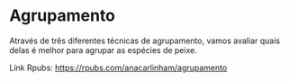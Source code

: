# Agrupamento
Através de três diferentes técnicas de agrupamento, vamos avaliar quais delas é melhor para agrupar as espécies de peixe.

Link Rpubs: https://rpubs.com/anacarlinham/agrupamento

